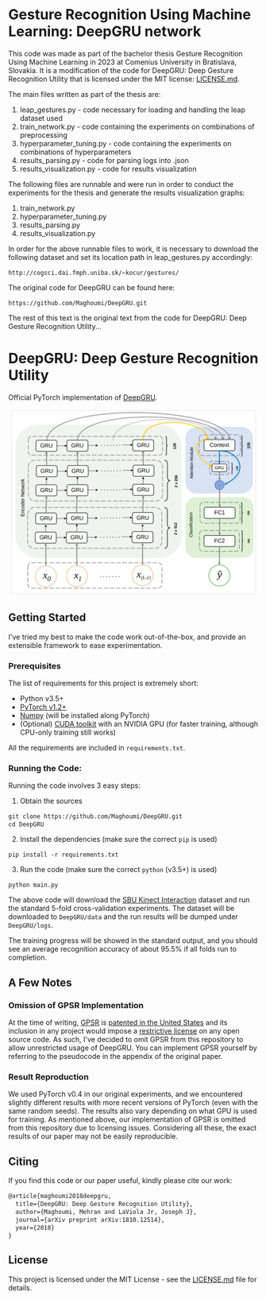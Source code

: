 # Gesture Recognition Using Machine Learning: DeepGRU network
This code was made as part of the bachelor thesis Gesture Recognition Using Machine Learning in 2023 at Comenius University in Bratislava, Slovakia.
It is a modification of the code for DeepGRU: Deep Gesture Recognition Utility that is licensed under the MIT license: [LICENSE.md](LICENSE.md).

The main files written as part of the thesis are: 
1. leap_gestures.py - code necessary for loading and handling the leap dataset used
2. train_network.py - code containing the experiments on combinations of preprocessing
3. hyperparameter_tuning.py - code containing the experiments on combinations of hyperparameters
4. results_parsing.py - code for parsing logs into .json
5. results_visualization.py - code for results visualization

The following files are runnable and were run in order to conduct the experiments for the thesis and generate the results visualization graphs:
1. train_network.py
2. hyperparameter_tuning.py
3. results_parsing.py
4. results_visualization.py

In order for the above runnable files to work, it is necessary to download the following dataset and set its location path in leap_gestures.py accordingly:
```
http://cogsci.dai.fmph.uniba.sk/~kocur/gestures/
```

The original code for DeepGRU can be found here:
```
https://github.com/Maghoumi/DeepGRU.git
```
The rest of this text is the original text from the code for DeepGRU: Deep Gesture Recognition Utility...

# DeepGRU: Deep Gesture Recognition Utility

Official PyTorch implementation of [DeepGRU](https://arxiv.org/abs/1810.12514).

<p align="center">
  <img width="500" src="https://github.com/Maghoumi/DeepGRU/blob/master/images/DeepGRU.png"/>
</p>

## Getting Started

I've tried my best to make the code work out-of-the-box, and provide an extensible framework to ease experimentation.

### Prerequisites

The list of requirements for this project is extremely short:
- Python v3.5+
- [PyTorch v1.2+](https://pytorch.org/)
- [Numpy](https://numpy.org/) (will be installed along PyTorch)
- (Optional) [CUDA toolkit](https://developer.nvidia.com/cuda-toolkit) with an NVIDIA GPU (for faster training, although CPU-only training still works)

All the requirements are included in `requirements.txt`.

### Running the Code:

Running the code involves 3 easy steps:

1) Obtain the sources
```
git clone https://github.com/Maghoumi/DeepGRU.git
cd DeepGRU
```

2) Install the dependencies (make sure the correct `pip` is used)
```
pip install -r requirements.txt
```

3) Run the code (make sure the correct `python` (v3.5+) is used)
```
python main.py
```

The above code will download the [SBU Kinect Interaction](https://www3.cs.stonybrook.edu/~kyun/research/kinect_interaction/index.html) dataset and run the standard 5-fold cross-validation experiments. The dataset will be downloaded to `DeepGRU/data` and the run results will be dumped under `DeepGRU/logs`.

The training progress will be showed in the standard output, and you should see an average recognition accuracy of about 95.5% if all folds run to completion.


## A Few Notes

### Omission of GPSR Implementation

At the time of writing, [GPSR](https://dl.acm.org/citation.cfm?id=2984525) is [patented in the United States](https://patents.google.com/patent/US20180018533A1/en) and its inclusion in any project would impose a [restrictive license](https://github.com/ISUE/Jackknife/blob/master/LICENSE) on any open source code. As such, I've decided to omit GPSR from this repository to allow unrestricted usage of DeepGRU. You can implement GPSR yourself by referring to the pseudocode in the appendix of the original paper.

### Result Reproduction

We used PyTorch v0.4 in our original experiments, and we encountered slightly different results with more recent versions of PyTorch (even with the same random seeds). The results also vary depending on what GPU is used for training. As mentioned above, our implementation of GPSR is omitted from this repository due to licensing issues. Considering all these, the exact results of our paper may not be easily reproducible.

## Citing

If you find this code or our paper useful, kindly please cite our work:

```
@article{maghoumi2018deepgru,
  title={DeepGRU: Deep Gesture Recognition Utility},
  author={Maghoumi, Mehran and LaViola Jr, Joseph J},
  journal={arXiv preprint arXiv:1810.12514},
  year={2018}
}
```


## License

This project is licensed under the MIT License - see the [LICENSE.md](LICENSE.md) file for details.

